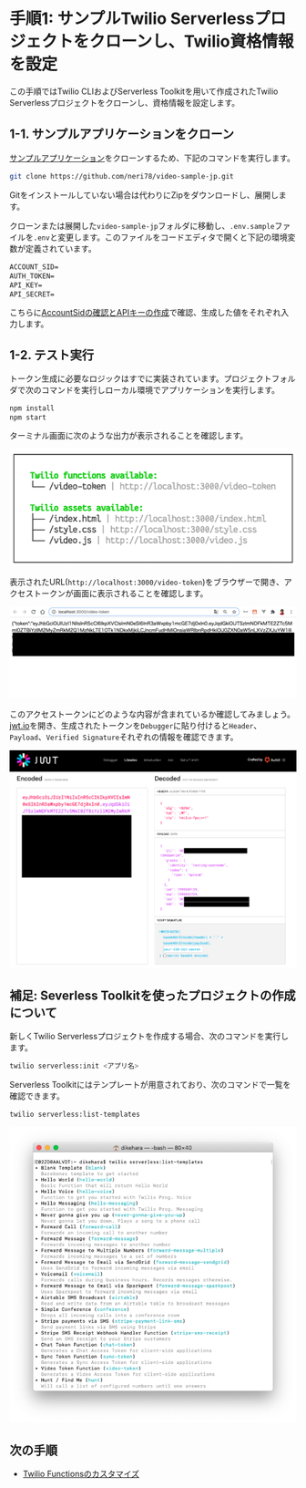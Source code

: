 # 手順1: サンプルTwilio Serverlessプロジェクトをクローンし、Twilio資格情報を設定

この手順ではTwilio CLIおよびServerless Toolkitを用いて作成されたTwilio Serverlessプロジェクトをクローンし、資格情報を設定します。

## 1-1. サンプルアプリケーションをクローン

[サンプルアプリケーション](https://github.com/neri78/video-sample-jp)をクローンするため、下記のコマンドを実行します。

```bash
git clone https://github.com/neri78/video-sample-jp.git
```

Gitをインストールしていない場合は代わりにZipをダウンロードし、展開します。


クローンまたは展開した`video-sample-jp`フォルダに移動し、`.env.sample`ファイルを`.env`と変更します。このファイルをコードエディタで開くと下記の環境変数が定義されています。

```
ACCOUNT_SID=
AUTH_TOKEN=
API_KEY=
API_SECRET=
```

こちらに[AccountSidの確認とAPIキーの作成](../01-Get-Credentials/00-Overview.md)で確認、生成した値をそれぞれ入力します。

## 1-2. テスト実行

トークン生成に必要なロジックはすでに実装されています。プロジェクトフォルダで次のコマンドを実行しローカル環境でアプリケーションを実行します。

```
npm install
npm start
```

ターミナル画面に次のような出力が表示されることを確認します。

![ローカル環境で実行確認](../assets/02-local-development.png)

表示されたURL(`http://localhost:3000/video-token`)をブラウザーで開き、アクセストークンが画面に表示されることを確認します。

![アクセストークン](../assets/02-access-token.png)

このアクセストークンにどのような内容が含まれているか確認してみましょう。[jwt.io](https://jwt.io)を開き、生成されたトークンを`Debugger`に貼り付けると`Header`、`Payload`、`Verified Signature`それぞれの情報を確認できます。

![jwt.io](../assets/02-jwt-io.png)


## 補足: Severless Toolkitを使ったプロジェクトの作成について

新しくTwilio Serverlessプロジェクトを作成する場合、次のコマンドを実行します。

```bash
twilio serverless:init <アプリ名>
```

Serverless Toolkitにはテンプレートが用意されており、次のコマンドで一覧を確認できます。

```bash
twilio serverless:list-templates
```
![テンプレート一覧](../assets/02-list-templates.png)


## 次の手順

- [Twilio Functionsのカスタマイズ](02-Customize-Function.md)